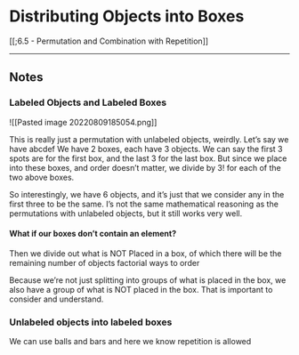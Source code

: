# Distributing Objects into Boxes

[[;6.5 - Permutation and Combination with Repetition]]

---

## Notes

### Labeled Objects and Labeled Boxes


![[Pasted image 20220809185054.png]]

This is really just a permutation with unlabeled objects, weirdly. 
Let’s say we have abcdef
We have 2 boxes, each have 3 objects. 
We can say the first 3 spots are for the first box, and the last 3 for the last box. 
But since we place into these boxes, and order doesn’t matter, we divide by 3! for each of the two above boxes. 

So interestingly, we have 6 objects, and it’s just that we consider any in the first three to be the same. I’s not the same mathematical reasoning as the permutations with unlabeled objects, but it still works very well. 


#### What if our boxes don’t contain an element?
Then we divide out what is NOT Placed in a box, of which there will be the remaining number of objects factorial ways to order

Because we’re not just splitting into groups of what is placed in the box, we also have a group of what is NOT placed in the box. That is important to consider and understand. 



### Unlabeled objects into labeled boxes

We can use balls and bars and here we know repetition is allowed 
